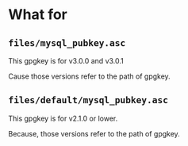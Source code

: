 # What for

## `files/mysql_pubkey.asc`

This gpgkey is for v3.0.0 and v3.0.1

Cause those versions refer to the path of gpgkey.

## `files/default/mysql_pubkey.asc`

This gpgkey is for v2.1.0 or lower.

Because, those versions refer to the path of gpgkey.
